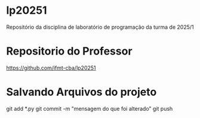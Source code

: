 # lp20251
Repositório da disciplina de laboratório de programação da turma de 2025/1

# Repositorio do Professor 

https://github.com/ifmt-cba/lp20251

# Salvando Arquivos do projeto
git add *.py
git commit -m "mensagem do que foi alterado"
git push
